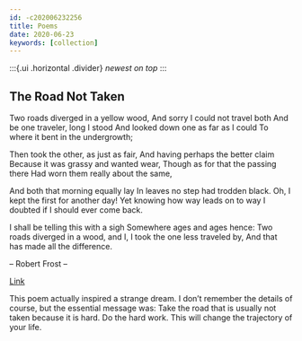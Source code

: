 ```yaml
---
id: -c202006232256
title: Poems
date: 2020-06-23
keywords: [collection]
---
```

:::{.ui .horizontal .divider}
*newest on top*
:::

## The Road Not Taken
Two roads diverged in a yellow wood,
And sorry I could not travel both
And be one traveler, long I stood
And looked down one as far as I could
To where it bent in the undergrowth;

Then took the other, as just as fair,
And having perhaps the better claim
Because it was grassy and wanted wear,
Though as for that the passing there
Had worn them really about the same,

And both that morning equally lay
In leaves no step had trodden black.
Oh, I kept the first for another day!
Yet knowing how way leads on to way
I doubted if I should ever come back.

I shall be telling this with a sigh
Somewhere ages and ages hence:
Two roads diverged in a wood, and I,
I took the one less traveled by,
And that has made all the difference.

– Robert Frost –

[Link](https://bringforth.wordpress.com/tag/the-road-not-taken/)

This poem actually inspired a strange dream. I don’t remember the details of course, but the essential message was: Take the road that is usually not taken because it is hard. Do the hard work. This will change the trajectory of your life.

